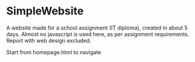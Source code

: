 # SimpleWebsite
A website made for a school assignment (IT diploma), created in about 5 days.
Almost no javascript is used here, as per assignment requirements. 
Report with web design excluded.

Start from homepage.html to navigate
